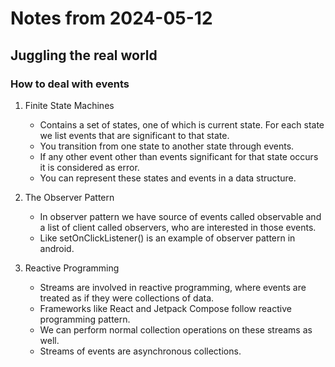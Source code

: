# Notes from 2024-05-12
## Juggling the real world
### How to deal with events
1. Finite State Machines
   - Contains a set of states, one of which is current state. For each state we list events that are significant to that state. 
   - You transition from one state to another state through events.
   - If any other event other than events significant for that state occurs it is considered as error.
   - You can represent these states and events in a data structure.

2. The Observer Pattern
    - In observer pattern we have source of events called observable and a list of client called observers, who are interested in those events.
    - Like setOnClickListener() is an example of observer pattern in android.

3. Reactive Programming
   - Streams are involved in reactive programming, where events are treated as if they were collections of data.
   - Frameworks like React and Jetpack Compose follow reactive programming pattern.
   - We can perform normal collection operations on these streams as well.
   - Streams of events are asynchronous collections.